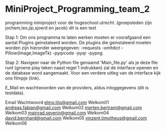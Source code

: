 # MiniProject_Programming_team_2
programming miniproject voor de hogeschool utrecht. (groepsleden zijn jochem,leo,jip,sjoerd en jacob) dit is een test

Stap 1:
Om ons programma te laten werken moeten er voorafgaand een aantal Plugins geinstaleerd worden. De plugins die geinstaleerd moeten worden zijn hieronder weergegeven:
-requests
-xmltdict
-Pillow(Image,ImageTk)
-pyqrcode
-pyqr
-pypng

Stap 2:
Navigeer naar de Python file genaamd 'Main_file.py' als je deze file runt (groene play teken naast regel 1 indrukken) zal de interface openen en de database word aangemaakt.
Voor een verdere uitleg van de interface kijk ons filmpje (link).





E_Mail en wachtwoorden van de providers, aldus inloggegevens (dit is testdata).

Email                       Wachtwoord
elmo.tilo@gmail.com	        Welkom01
andreas.fabian@gmail.com	Welkom02
merten.bertram@gmail.com	Welkom03
mainrad.severin@gmail.com	Welkom04
david.bernhard@gmail.com	Welkom05
vinzent.timotheus@gmail.com	Welkom06

